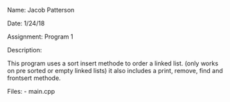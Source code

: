 
Name: Jacob Patterson

Date: 1/24/18

Assignment: Program 1

Description:

   This program uses a sort insert methode to order a linked list. (only works on pre sorted or empty linked lists)
  it also includes a print, remove, find and frontsert methode.

Files:
    - main.cpp
    
